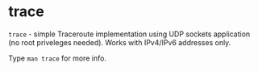 # trace
`trace` - simple Traceroute implementation using UDP sockets application (no root priveleges needed). Works with IPv4/IPv6 addresses only.

Type `man trace` for more info.
